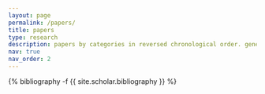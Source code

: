 ```yaml
---
layout: page
permalink: /papers/
title: papers
type: research
description: papers by categories in reversed chronological order. generated by jekyll-scholar.
nav: true
nav_order: 2
---
```

<!-- _pages/papers.md -->
<div class="publications">

{% bibliography -f {{ site.scholar.bibliography }} %}

</div>
